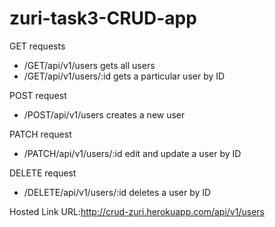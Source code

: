 # zuri-task3-CRUD-app 
GET requests 
* /GET/api/v1/users  gets all users 
* /GET/api/v1/users/:id  gets a particular user by ID 

POST request 
* /POST/api/v1/users creates a new user 

PATCH request 
* /PATCH/api/v1/users/:id edit and update a user by ID 

DELETE request 
* /DELETE/api/v1/users/:id deletes a user by ID

Hosted Link
URL:http://crud-zuri.herokuapp.com/api/v1/users

